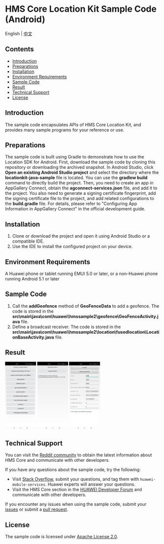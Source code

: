 #  HMS Core Location Kit Sample Code (Android)
English | [中文](README_ZH.md)

## Contents
 * [Introduction](#Introduction)
 * [Preparations](#Preparations)
 * [Installation](#Installation)
 * [Environment Requirements](#Environment-Requirements)
 * [Sample Code](#Sample-Code)
 * [Result](#Result)
 * [Technical Support](#Technical-Support)
 * [License](#License)

## Introduction
The sample code encapsulates APIs of HMS Core Location Kit, and provides many sample programs for your reference or use.
## Preparations
The sample code is built using Gradle to demonstrate how to use the Location SDK for Android. First, download the sample code by cloning this repository or downloading the archived snapshot. In Android Studio, click **Open an existing Android Studio project** and select the directory where the **locationkit-java-sample** file is located. You can use the **gradlew build** command to directly build the project. Then, you need to create an app in AppGallery Connect, obtain the **agconnect-services.json** file, and add it to the project. You also need to generate a signing certificate fingerprint, add the signing certificate file to the project, and add related configurations to the **build.gradle** file. For details, please refer to "Configuring App Information in AppGallery Connect" in the official development guide.
## Installation
1.	Clone or download the project and open it using Android Studio or a compatible IDE.
2.	Use the IDE to install the configured project on your device.
## Environment Requirements
A Huawei phone or tablet running EMUI 5.0 or later, or a non-Huawei phone running Android 5.1 or later
## Sample Code
1.	Call the **addGeofence** method of **GeoFenceData** to add a geofence.  The code is stored in the **src\main\java\com\huawei\hmssample2\geofence\GeoFenceActivity.java** file.
2.	Define a broadcast receiver. The code is stored in the **src\main\java\com\huawei\hmssample2\location\fusedlocation\LocationBaseActivity.java** file.
## Result
<img src="hms-location-demo-android-studio/images/home.jpg" width = 20% height = 20%> <img src="hms-location-demo-android-studio/images/locationgetlast.jpg" width = 20% height = 20%> <img src="hms-location-demo-android-studio/images/locationhd.jpg" width = 20% height = 20%>

## Technical Support
You can visit the [Reddit community](https://www.reddit.com/r/HuaweiDevelopers/) to obtain the latest information about HMS Core and communicate with other developers.

If you have any questions about the sample code, try the following:
- Visit [Stack Overflow](https://stackoverflow.com/questions/tagged/huawei-mobile-services?tab=Votes), submit your questions, and tag them with `huawei-mobile-services`. Huawei experts will answer your questions.
- Visit the HMS Core section in the [HUAWEI Developer Forum](https://forums.developer.huawei.com/forumPortal/en/home?fid=0101187876626530001?ha_source=hms1) and communicate with other developers.

If you encounter any issues when using the sample code, submit your [issues](https://github.com/HMS-Core/hms-location-demo-android-studio/issues) or submit a [pull request](https://github.com/HMS-Core/hms-location-demo-android-studio/pulls).

## License
The sample code is licensed under [Apache License 2.0](http://www.apache.org/licenses/LICENSE-2.0).
